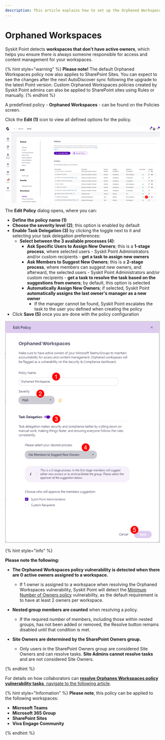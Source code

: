```yaml
---
description: This article explains how to set up the Orphaned Workspaces policy in Syskit Point.
---
```


# Orphaned Workspaces

Syskit Point detects **workspaces that don't have active owners**, which helps you ensure there is always someone responsible for access and content management for your workspaces. 

{% hint style="warning" %}
**Please note!** 
The default Orphaned Workspaces policy now also applies to SharePoint Sites. 
You can expect to see the changes after the next AutoDiscover sync following the upgrade to the latest Point version.
Custom Orphaned Workspaces policies created by Syskit Point admins can also be applied to SharePoint sites using Rules or manually.
{% endhint %}

A predefined policy - **Orphaned Workspaces** - can be found on the Policies screen. 

Click the **Edit (1)** icon to view all defined options for the policy. 

![Orphaned Workspaces - Edit Policy](../../../static/img/set-up-automated-workflows-orphaned-edit.png)

The **Edit Policy** dialog opens, where you can:
* **Define the policy name (1)**
* **Choose the severity level (2)**; this option is enabled by default
* **Enable Task Delegation (3)** by clicking the toggle next to it and selecting your task delegation preferences:
  * **Select between the 3 available processes (4)**:
    * **Ask Specific Users to Assign New Owners**; this is a **1-stage process**, where selected users - Syskit Point Administrators and/or custom recipients - **get a task to assign new owners**
    * **Ask Members to Suggest New Owners**; this is a **2-stage process**, where members can suggest new owners, and afterward, the selected users - Syskit Point Administrators and/or custom recipients - **get a task to resolve the task based on the suggestions from owners**; by default, this option is selected
    * **Automatically Assign New Owners**; if selected, Syskit Point **automatically assigns the last owner's manager as a new owner**
      * If the manager cannot be found, Syskit Point escalates the task to the user you defined when creating the policy
* Click **Save (5)** once you are done with the policy configuration 

![Edit Policy Dialog](../../../static/img/set-up-automated-workflows-orphaned-dialog.png)


{% hint style="info" %}

**Please note the following:** 
* **The Orphaned Workspaces policy vulnerability is detected when there are 0 active owners assigned to a workspace.** 
  * If 1 owner is assigned to a workspace when resolving the Orphaned Workspaces vulnerability, Syskit Point will detect the [Minimum Number of Owners policy](../../point-collaborators/resolve-governance-tasks/minimum-number-of-owners.md) vulnerability, as the default requirement is to have at least 2 owners per workspace. 

* **Nested group members are counted** when resolving a policy.
  * If the required number of members, including those within nested groups, has not been added or removed, the Resolve button remains disabled until that condition is met.
* **Site Owners are determined by the SharePoint Owners group.**
  * Only users in the SharePoint Owners group are considered Site Owners and can resolve tasks. **Site Admins cannot resolve tasks** and are not considered Site Owners.

{% endhint %}

For details on how collaborators can [**resolve Orphanes Workspaces policy vulnerability tasks**, navigate to the following article](../../point-collaborators/resolve-governance-tasks/orphaned-resources.md).

{% hint style="Information" %}
**Please note**, this policy can be applied to the following workspaces:
* **Microsoft Teams**
* **Microsoft 365 Group**
* **SharePoint Sites**
* **Viva Engage Community**

{% endhint %}